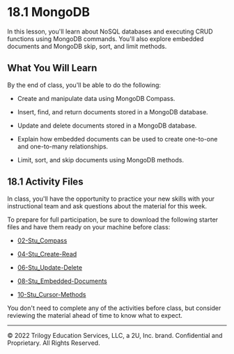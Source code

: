 # 18.1 MongoDB
In this lesson, you'll learn about NoSQL databases and executing CRUD functions using MongoDB commands. You'll also explore embedded documents and MongoDB skip, sort, and limit methods.

## What You Will Learn
By the end of class, you'll be able to do the following:

* Create and manipulate data using MongoDB Compass.

* Insert, find, and return documents stored in a MongoDB database.

* Update and delete documents stored in a MongoDB database.

* Explain how embedded documents can be used to create one-to-one and one-to-many relationships.

* Limit, sort, and skip documents using MongoDB methods.

## 18.1 Activity Files
In class, you'll have the opportunity to practice your new skills with your instructional team and ask questions about the material for this week.

To prepare for full participation, be sure to download the following starter files and have them ready on your machine before class:

* [02-Stu_Compass](https://static.fullstack-bootcamp.com/lesson-files/18-NoSQL/02-Stu_Compass.zip)

* [04-Stu_Create-Read](https://static.fullstack-bootcamp.com/lesson-files/18-NoSQL/04-Stu_Create-Read.zip)

* [06-Stu_Update-Delete](https://static.fullstack-bootcamp.com/lesson-files/18-NoSQL/06-Stu_Update-Delete.zip)

* [08-Stu_Embedded-Documents](https://static.fullstack-bootcamp.com/lesson-files/18-NoSQL/08-Stu_Embedded-Documents.zip)

* [10-Stu_Cursor-Methods](https://static.fullstack-bootcamp.com/lesson-files/18-NoSQL/10-Stu_Cursor-Methods.zip)

You don't need to complete any of the activities before class, but consider reviewing the material ahead of time to know what to expect.

---
© 2022 Trilogy Education Services, LLC, a 2U, Inc. brand. Confidential and Proprietary. All Rights Reserved.